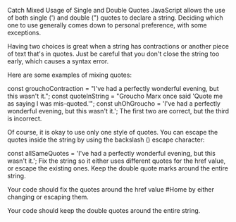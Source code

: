 Catch Mixed Usage of Single and Double Quotes
JavaScript allows the use of both single (') and double (") quotes to declare a string. Deciding which one to use generally comes down to personal preference, with some exceptions.

Having two choices is great when a string has contractions or another piece of text that's in quotes. Just be careful that you don't close the string too early, which causes a syntax error.

Here are some examples of mixing quotes:

const grouchoContraction = "I've had a perfectly wonderful evening, but this wasn't it.";
const quoteInString = "Groucho Marx once said 'Quote me as saying I was mis-quoted.'";
const uhOhGroucho = 'I've had a perfectly wonderful evening, but this wasn't it.';
The first two are correct, but the third is incorrect.

Of course, it is okay to use only one style of quotes. You can escape the quotes inside the string by using the backslash (\) escape character:

const allSameQuotes = 'I\'ve had a perfectly wonderful evening, but this wasn\'t it.';
Fix the string so it either uses different quotes for the href value, or escape the existing ones. Keep the double quote marks around the entire string.

Your code should fix the quotes around the href value #Home by either changing or escaping them.

Your code should keep the double quotes around the entire string.